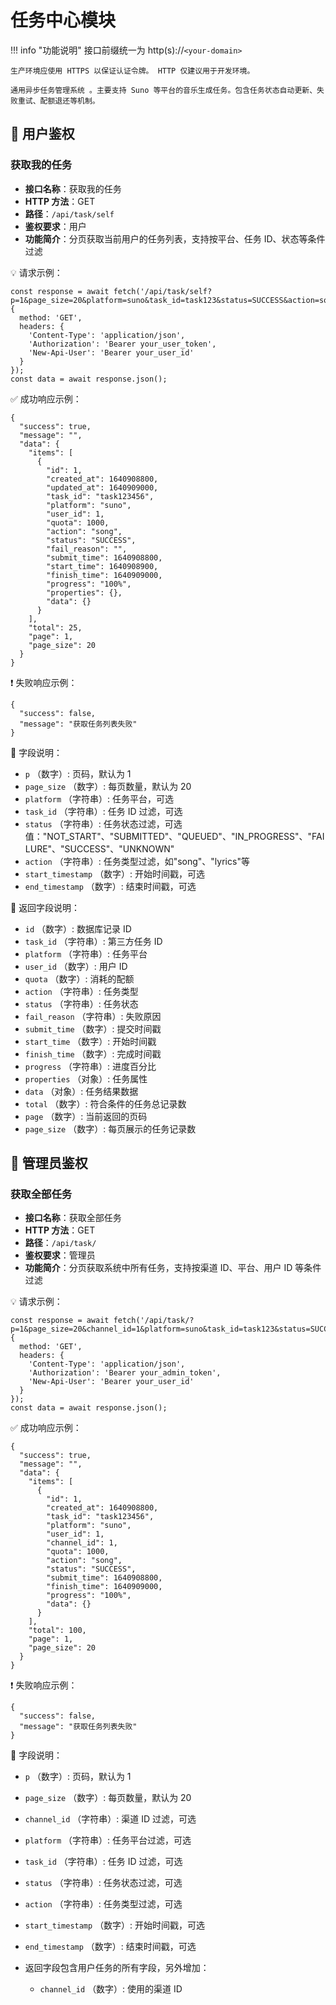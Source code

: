 # 任务中心模块

!!! info "功能说明"
    接口前缀统一为 http(s)://`<your-domain>`

    生产环境应使用 HTTPS 以保证认证令牌。 HTTP 仅建议用于开发环境。

    通用异步任务管理系统 。主要支持 Suno 等平台的音乐生成任务。包含任务状态自动更新、失败重试、配额退还等机制。

## 🔐 用户鉴权

### 获取我的任务

- **接口名称**：获取我的任务
- **HTTP 方法**：GET
- **路径**：`/api/task/self`
- **鉴权要求**：用户
- **功能简介**：分页获取当前用户的任务列表，支持按平台、任务 ID、状态等条件过滤

💡 请求示例：

```
const response = await fetch('/api/task/self?p=1&page_size=20&platform=suno&task_id=task123&status=SUCCESS&action=song&start_timestamp=1640908800&end_timestamp=1640995200', {  
  method: 'GET',  
  headers: {  
    'Content-Type': 'application/json',  
    'Authorization': 'Bearer your_user_token',
    'New-Api-User': 'Bearer your_user_id'
  }  
});  
const data = await response.json();
```

✅ 成功响应示例：

```
{  
  "success": true,  
  "message": "",  
  "data": {  
    "items": [  
      {  
        "id": 1,  
        "created_at": 1640908800,  
        "updated_at": 1640909000,  
        "task_id": "task123456",  
        "platform": "suno",  
        "user_id": 1,  
        "quota": 1000,  
        "action": "song",  
        "status": "SUCCESS",  
        "fail_reason": "",  
        "submit_time": 1640908800,  
        "start_time": 1640908900,  
        "finish_time": 1640909000,  
        "progress": "100%",  
        "properties": {},  
        "data": {}  
      }  
    ],  
    "total": 25,  
    "page": 1,  
    "page_size": 20  
  }  
}
```

❗ 失败响应示例：

```
{  
  "success": false,  
  "message": "获取任务列表失败"  
}
```

🧾 字段说明：

- `p` （数字）: 页码，默认为 1
- `page_size` （数字）: 每页数量，默认为 20
- `platform` （字符串）: 任务平台，可选 
- `task_id` （字符串）: 任务 ID 过滤，可选 
- `status` （字符串）: 任务状态过滤，可选值："NOT_START"、"SUBMITTED"、"QUEUED"、"IN_PROGRESS"、"FAILURE"、"SUCCESS"、"UNKNOWN" 
- `action` （字符串）: 任务类型过滤，如"song"、"lyrics"等 
- `start_timestamp` （数字）: 开始时间戳，可选
- `end_timestamp` （数字）: 结束时间戳，可选

🧾 返回字段说明：

- `id` （数字）: 数据库记录 ID 
- `task_id` （字符串）: 第三方任务 ID
- `platform` （字符串）: 任务平台
- `user_id` （数字）: 用户 ID
- `quota` （数字）: 消耗的配额 
- `action` （字符串）: 任务类型
- `status` （字符串）: 任务状态
- `fail_reason` （字符串）: 失败原因 
- `submit_time` （数字）: 提交时间戳
- `start_time` （数字）: 开始时间戳
- `finish_time` （数字）: 完成时间戳
- `progress` （字符串）: 进度百分比 
- `properties` （对象）: 任务属性 
- `data` （对象）: 任务结果数据 
- `total` （数字）: 符合条件的任务总记录数
- `page` （数字）: 当前返回的页码
- `page_size` （数字）: 每页展示的任务记录数

## 🔐 管理员鉴权

### 获取全部任务

- **接口名称**：获取全部任务
- **HTTP 方法**：GET
- **路径**：`/api/task/`
- **鉴权要求**：管理员
- **功能简介**：分页获取系统中所有任务，支持按渠道 ID、平台、用户 ID 等条件过滤

💡 请求示例：

```
const response = await fetch('/api/task/?p=1&page_size=20&channel_id=1&platform=suno&task_id=task123&status=SUCCESS&action=song&start_timestamp=1640908800&end_timestamp=1640995200', {  
  method: 'GET',  
  headers: {  
    'Content-Type': 'application/json',  
    'Authorization': 'Bearer your_admin_token',
    'New-Api-User': 'Bearer your_user_id'
  }  
});  
const data = await response.json();
```

✅ 成功响应示例：

```
{  
  "success": true,  
  "message": "",  
  "data": {  
    "items": [  
      {  
        "id": 1,  
        "created_at": 1640908800,  
        "task_id": "task123456",  
        "platform": "suno",  
        "user_id": 1,  
        "channel_id": 1,  
        "quota": 1000,  
        "action": "song",  
        "status": "SUCCESS",  
        "submit_time": 1640908800,  
        "finish_time": 1640909000,  
        "progress": "100%",  
        "data": {}  
      }  
    ],  
    "total": 100,  
    "page": 1,  
    "page_size": 20  
  }  
}
```

❗ 失败响应示例：

```
{  
  "success": false,  
  "message": "获取任务列表失败"  
}
```

🧾 字段说明：

- `p` （数字）: 页码，默认为 1
- `page_size` （数字）: 每页数量，默认为 20
- `channel_id` （字符串）: 渠道 ID 过滤，可选 
- `platform` （字符串）: 任务平台过滤，可选
- `task_id` （字符串）: 任务 ID 过滤，可选
- `status` （字符串）: 任务状态过滤，可选
- `action` （字符串）: 任务类型过滤，可选
- `start_timestamp` （数字）: 开始时间戳，可选
- `end_timestamp` （数字）: 结束时间戳，可选
- 返回字段包含用户任务的所有字段，另外增加：

    - `channel_id` （数字）: 使用的渠道 ID 